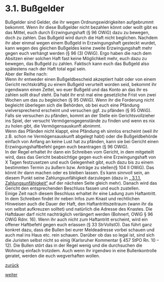 # 3.1. Bußgelder

<!-- 3.1.-Bußgelder.png -->
  
Bußgelder sind Gelder, die ihr wegen Ordnungswidrigkeiten aufgebrummt bekommt. Wenn ihr diese Bußgelder nicht bezahlen könnt oder wollt gibt es das Mittel, euch durch Erzwingungshaft (§ 96 OWiG) dazu zu bewegen, doch zu zahlen. Das Bußgeld wird durch die Haft nicht beglichen. Nachdem ihr aber einmal wegen einem Bußgeld in Erzwingungshaft gesteckt wurdet, kann wegen des gleichen Bußgeldes keine zweite Erzwingungshaft mehr gegen euch verhängt werden (§ 96 (3) OWiG). Ergo haben die nach dem Absitzen einer solchen Haft fast keine Möglichkeit mehr, euch dazu zu bewegen, das Bußgeld zu zahlen. Faktisch kann euch das Bußgeld also spätestens nach der Haft total egal sein.  
Aber der Reihe nach:  
Wenn ihr entweder einen Bußgeldbescheid akzeptiert habt oder von einem Gericht rechtskräftig zu einem Bußgeld verurteilt worden seid, bekommt ihr irgendwann einen Zettel, wo euer Bußgeld und das Konto an das ihr es zahlen sollt drauf steht. Da habt ihr erst mal eine gesetzliche Frist von zwei Wochen um das zu begleichen (§ 95 OWiG). Wenn ihr die Forderung nicht begleicht überlegen sich die Behörden, ob bei euch eine Pfändung vielversprechend erscheint und versuchen ggf. zu pfänden (§ 95 OWiG). Falls sie versuchen zu pfänden, kommt an der Stelle ein Gerichtsvollzieher ins Spiel, der versucht Vermögensgegenstände zu finden und wenn es nix zu holen gibt, die Vermögensauskunft abnimmt.  
Wenn das Pfänden nicht klappt, eine Pfändung eh sinnlos erscheint (weil ihr z.B. schon ne Vermögensauskunft abgelegt habt) oder die Bußgeldbehörde einfach von Anfang an keine Lust hat zu pfänden, kann sie bei Gericht einen Erzwingungshaftbefehl gegen euch beantragen (§ 96 OWiG).  
In der Regel erhaltet ihr dann ein Schreiben vom Gericht, in dem mitgeteilt wird, dass das Gericht beabsichtige gegen euch eine Erzwingungshaft von X Tagen festzusetzen und euch Gelegenheit gibt, euch dazu bis zu einem bestimmten Termin zu äußern bzw. Anträge zu stellen(§ 104 II OWiG). Das könnt ihr dann machen oder es bleiben lassen. Es kann sinnvoll sein, an diesem Punkt seine Zahlungsunfähigkeit darzulegen (dazu in [„ 3.1.1. Zahlungsunfähigkeit“](3-1-1-zahlungsunfaehigkeit-2.md) auf der nächsten Seite gleich mehr). Danach wird das Gericht den entsprechenden Beschluss fassen und euch zustellen.  
Einige Zeit nach diesem Beschluss erhaltet ihr eine Ladung zum Haftantritt. In dem Schreiben findet ihr neben Infos zum Knast und rechtlichen Hinweisen auch die Dauer der Haft, den Haftantrittszeitraum (wann ihr da von selbst aufkreuzen solltet) und natürlich die Adresse des Knastes. Die Haftdauer darf nicht nachträglich verlängert werden (Bohnert, OWiG § 96 OWiG Rdnr. 16). Wenn ihr auch nicht zum Haftantritt erscheint, wird ein offener Haftbefehl gegen euch erlassen (§ 33 StrVollstO). Das führt ganz konkret dazu, dass die Bullen bei eurer Meldeadresse vorbei schauen und auch mal ins Haus etc. rein schauen. Darüber ob das so legal ist, sind sich die Juristen selbst nicht so einig (Karlsruher Kommentar § 457 StPO Rn. 10 – 12). Die Bullen stört das in der Regel wenig und die durchsuchen die Wohnung einfach trotzdem. Auch wenn ihr irgendwo in eine Bullenkontrolle geratet, werden die euch wegverhaften wollen.

[zurück](3-geldstrafen-und-bussgelder-2.md)

[weiter](3-1-1-zahlungsunfaehigkeit-2.md)
